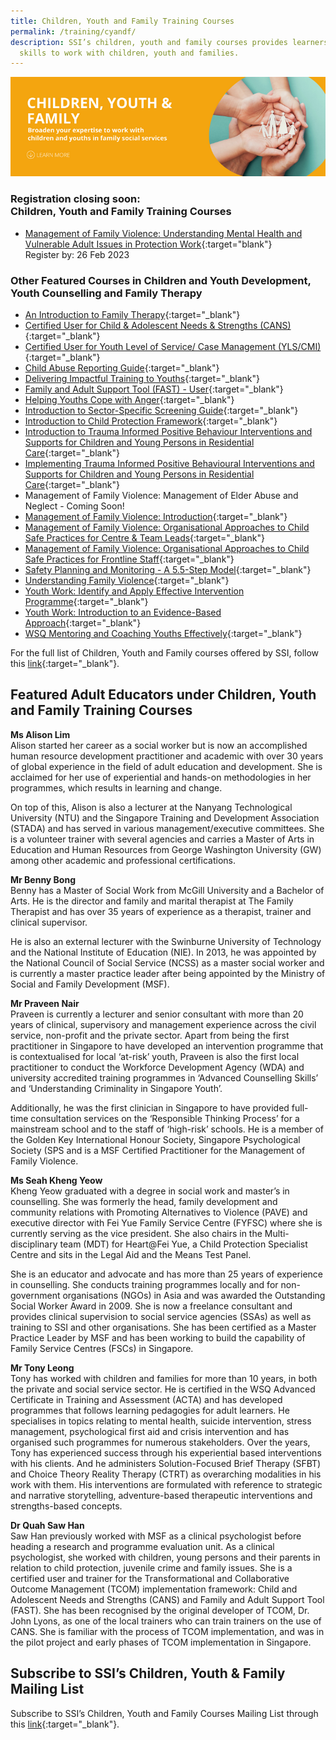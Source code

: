 ```yaml
---
title: Children, Youth and Family Training Courses
permalink: /training/cyandf/
description: SSI’s children, youth and family courses provides learners with the
  skills to work with children, youth and families.
---
```

![Children & Youth Development, Family Therapy / Family Violence Courses: Equip volunteers with skills to work with children, youth and families.](/images/cyf-banner.png)

### **Registration closing soon: <br> Children, Youth and Family Training Courses**

- [Management of Family Violence: Understanding Mental Health and Vulnerable Adult Issues in Protection Work](https://iltms.ssi.gov.sg/registration/#/Course?coursecode=SCYF235){:target="blank"} <br> Register by: 26 Feb 2023

### **Other Featured Courses in Children and Youth Development, Youth Counselling and Family Therapy**

 - [An Introduction to Family Therapy](https://iltms.ssi.gov.sg/registration/#/Course?coursecode=SCYF5646){:target="_blank"}  
 - [Certified User for Child & Adolescent Needs & Strengths (CANS)](https://iltms.ssi.gov.sg/registration/#/Course?coursecode=SCYF5894){:target="_blank"}  
 - [Certified User for Youth Level of Service/ Case Management (YLS/CMI)](https://iltms.ssi.gov.sg/registration/#/Course?coursecode=SCYF5858){:target="_blank"}   
 - [Child Abuse Reporting Guide](https://iltms.ssi.gov.sg/registration/#/Course?coursecode=SCYF434){:target="_blank"} 
 - [Delivering Impactful Training to Youths](https://iltms.ssi.gov.sg/registration/#/Course?coursecode=SCYF5340){:target="_blank"} 
 - [Family and Adult Support Tool (FAST) - User](https://iltms.ssi.gov.sg/registration/#/Course?coursecode=SCYF5936){:target="_blank"}  
 - [Helping Youths Cope with Anger](https://iltms.ssi.gov.sg/registration/#/Course?coursecode=SCYF5158){:target="_blank"} 
 - [Introduction to Sector-Specific Screening Guide](https://iltms.ssi.gov.sg/registration/#/Course?coursecode=SCYF436){:target="_blank"} 
 - [Introduction to Child Protection Framework](https://iltms.ssi.gov.sg/registration/#/Course?coursecode=SCYF435){:target="_blank"} 
 - [Introduction to Trauma Informed Positive Behaviour Interventions and Supports for Children and Young Persons in Residential Care](https://iltms.ssi.gov.sg/registration/#/Course?coursecode=SCYF278){:target="_blank"} 
 - [Implementing Trauma Informed Positive Behavioural Interventions and Supports for Children and Young Persons in Residential Care](https://iltms.ssi.gov.sg/registration/#/Course?coursecode=SCYF294){:target="_blank"}  
 - Management of Family Violence: Management of Elder Abuse and Neglect - Coming Soon!
 - [Management of Family Violence: Introduction](https://iltms.ssi.gov.sg/registration/#/Course?coursecode=SCYF197){:target="_blank"}
 - [Management of Family Violence: Organisational Approaches to Child Safe Practices for Centre & Team Leads](https://iltms.ssi.gov.sg/registration/#/Course?coursecode=SCYF257){:target="_blank"}  
 - [Management of Family Violence: Organisational Approaches to Child Safe Practices for Frontline Staff](https://iltms.ssi.gov.sg/registration/#/Course?coursecode=SCYF258){:target="_blank"}   
  - [Safety Planning and Monitoring - A 5.5-Step Model](https://iltms.ssi.gov.sg/registration/#/Course?coursecode=SCYF233){:target="_blank"} 
 - [Understanding Family Violence](https://iltms.ssi.gov.sg/registration/#/Course?coursecode=SCYF437){:target="_blank"} 
 - [Youth Work: Identify and Apply Effective Intervention Programme](https://iltms.ssi.gov.sg/registration/#/Course?coursecode=SCYF80){:target="_blank"}  
 - [Youth Work: Introduction to an Evidence-Based Approach](https://iltms.ssi.gov.sg/registration/#/Course?coursecode=SCYF79){:target="_blank"}  
 - [WSQ Mentoring and Coaching Youths Effectively](https://iltms.ssi.gov.sg/registration/#/Course?coursecode=SCYF305){:target="_blank"}  

For the full list of Children, Youth and Family courses offered by SSI, follow this [link](https://iltms.ssi.gov.sg/registration#/Course){:target="_blank"}.   

## Featured Adult Educators under Children, Youth and Family Training Courses

**Ms Alison Lim**   
Alison started her career as a social worker but is now an accomplished human resource development practitioner and academic with over 30 years of global experience in the field of adult education and development. She is acclaimed for her use of experiential and hands-on methodologies in her programmes, which results in learning and change.
 
On top of this, Alison is also a lecturer at the Nanyang Technological University (NTU) and the Singapore Training and Development Association (STADA) and has served in various management/executive committees. She is a volunteer trainer with several agencies and carries a Master of Arts in Education and Human Resources from George Washington University (GW) among other academic and professional certifications.

**Mr Benny Bong**   
Benny has a Master of Social Work from McGill University and a Bachelor of Arts. He is the director and family and marital therapist at The Family Therapist and has over 35 years of experience as a therapist, trainer and clinical supervisor.
 
He is also an external lecturer with the Swinburne University of Technology and the National Institute of Education (NIE). In 2013, he was appointed by the National Council of Social Service (NCSS) as a master social worker and is currently a master practice leader after being appointed by the Ministry of Social and Family Development (MSF).
 
**Mr Praveen Nair**   
Praveen is currently a lecturer and senior consultant with more than 20 years of clinical, supervisory and management experience across the civil service, non-profit and the private sector. Apart from being the first practitioner in Singapore to have developed an intervention programme that is contextualised for local ‘at-risk’ youth, Praveen is also the first local practitioner to conduct the Workforce Development Agency (WDA) and university accredited training programmes in ‘Advanced Counselling Skills’ and ‘Understanding Criminality in Singapore Youth’.
 
Additionally, he was the first clinician in Singapore to have provided full-time consultation services on the ‘Responsible Thinking Process’ for a mainstream school and to the staff of ‘high-risk’ schools. He is a member of the Golden Key International Honour Society, Singapore Psychological Society (SPS and is a MSF Certified Practitioner for the Management of Family Violence.
 
**Ms Seah Kheng Yeow**   
Kheng Yeow graduated with a degree in social work and master’s in counselling. She was formerly the head, family development and community relations with Promoting Alternatives to Violence (PAVE) and executive director with Fei Yue Family Service Centre (FYFSC) where she is currently serving as the vice president. She also chairs in the Multi-disciplinary team (MDT) for Heart@Fei Yue, a Child Protection Specialist Centre and sits in the Legal Aid and the Means Test Panel.
 
She is an educator and advocate and has more than 25 years of experience in counselling. She conducts training programmes locally and for non-government organisations (NGOs) in Asia and was awarded the Outstanding Social Worker Award in 2009. She is now a freelance consultant and provides clinical supervision to social service agencies (SSAs) as well as training to SSI and other organisations. She has been certified as a Master Practice Leader by MSF and has been working to build the capability of Family Service Centres (FSCs) in Singapore.

**Mr Tony Leong**  
Tony has worked with children and families for more than 10 years, in both the private and social service sector. He is certified in the WSQ Advanced Certificate in Training and Assessment (ACTA) and has developed programmes that follows learning pedagogies for adult learners. He specialises in topics relating to mental health, suicide intervention, stress management, psychological first aid and crisis intervention and has organised such programmes for numerous stakeholders. Over the years, Tony has experienced success through his experiential based interventions with his clients. And he administers Solution-Focused Brief Therapy (SFBT) and Choice Theory Reality Therapy (CTRT) as overarching modalities in his work with them. His interventions are formulated with reference to strategic and narrative storytelling, adventure-based therapeutic interventions and strengths-based concepts.
 
**Dr Quah Saw Han**   
Saw Han previously worked with MSF as a clinical psychologist before heading a research and programme evaluation unit. As a clinical psychologist, she worked with children, young persons and their parents in relation to child protection, juvenile crime and family issues. She is a certified user and trainer for the Transformational and Collaborative Outcome Management (TCOM) implementation framework: Child and Adolescent Needs and Strengths (CANS) and Family and Adult Support Tool (FAST). She has been recognised by the original developer of TCOM, Dr. John Lyons, as one of the local trainers who can train trainers on the use of CANS. She is familiar with the process of TCOM implementation, and was in the pilot project and early phases of TCOM implementation in Singapore.

## Subscribe to SSI’s Children, Youth & Family Mailing List   
Subscribe to SSI’s Children, Youth and Family Courses Mailing List through this [link](https://form.gov.sg/#!/62062a0f8cb95c001235e55d){:target="_blank"}.